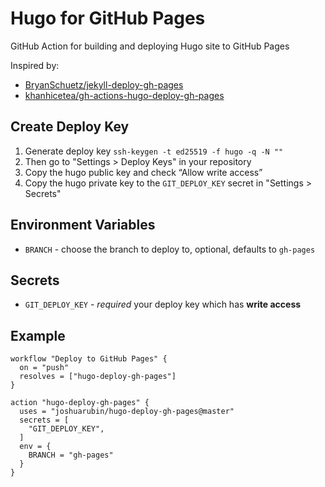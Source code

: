 # Hugo for GitHub Pages

GitHub Action for building and deploying Hugo site to GitHub Pages

Inspired by:

- [BryanSchuetz/jekyll-deploy-gh-pages](https://github.com/BryanSchuetz/jekyll-deploy-gh-pages)
- [khanhicetea/gh-actions-hugo-deploy-gh-pages](https://github.com/khanhicetea/gh-actions-hugo-deploy-gh-pages)

## Create Deploy Key

1. Generate deploy key `ssh-keygen -t ed25519 -f hugo -q -N ""`
1. Then go to "Settings > Deploy Keys" in your repository
1. Copy the hugo public key and check “Allow write access”
1. Copy the hugo private key to the `GIT_DEPLOY_KEY` secret in "Settings > Secrets"

## Environment Variables

- `BRANCH` - choose the branch to deploy to, optional, defaults to `gh-pages`

## Secrets

- `GIT_DEPLOY_KEY` - *required* your deploy key which has **write access**

## Example

```hcl
workflow "Deploy to GitHub Pages" {
  on = "push"
  resolves = ["hugo-deploy-gh-pages"]
}

action "hugo-deploy-gh-pages" {
  uses = "joshuarubin/hugo-deploy-gh-pages@master"
  secrets = [
    "GIT_DEPLOY_KEY",
  ]
  env = {
    BRANCH = "gh-pages"
  }
}
```
